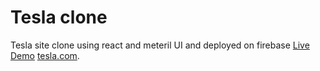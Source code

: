 # Tesla clone

Tesla site clone using react and meteril UI and deployed on firebase [Live Demo](https://tesla-clone-539e7.web.app/) [tesla.com](https://www.tesla.com/).
